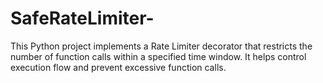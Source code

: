 # SafeRateLimiter-
This Python project implements a Rate Limiter decorator that restricts the number of function calls within a specified time window. It helps control execution flow and prevent excessive function calls.
